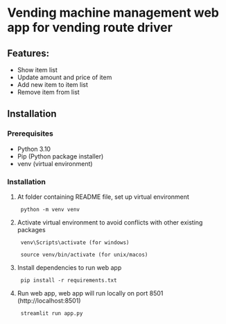 # Vending machine management web app for vending route driver

## Features:
- Show item list
- Update amount and price of item
- Add new item to item list
- Remove item from list

## Installation

### Prerequisites

- Python 3.10
- Pip (Python package installer)
- venv (virtual environment)

### Installation

1. At folder containing README file, set up virtual environment

        python -m venv venv

2. Activate virtual environment to avoid conflicts with other existing packages

        venv\Scripts\activate (for windows)

        source venv/bin/activate (for unix/macos)

3. Install dependencies to run web app

        pip install -r requirements.txt

4. Run web app, web app will run locally on port 8501 (http://localhost:8501)

        streamlit run app.py